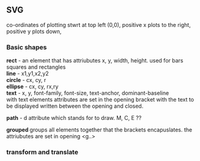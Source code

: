 ## SVG

co-ordinates of plotting stwrt at top left (0,0),  positive x plots to the right, positive y plots down, 

### Basic shapes 
**rect** - an element that has attriubutes x, y, width, height. used for bars squares and rectangles <br>
**line** - x1,y1,x2,y2 <br>
**circle** - cx, cy, r <br>
**ellipse** - cx, cy, rx,ry <br>
**text** - x, y, font-family, font-size, text-anchor, dominant-baseline <br>
     with text elements attributes are set in the opening bracket with the text to be displayed written between the opening and closed.<br>

**path** - d attribute which stands for to draw. M, C, E ?? <br>

**grouped <g></g>** groups all elements together that the brackets encapuslates. the attriubutes are set in opening <g..> <br>


### transform and translate 


